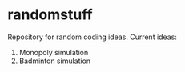 # randomstuff

Repository for random coding ideas. Current ideas:

1. Monopoly simulation
2. Badminton simulation
